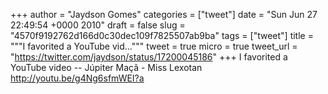 
+++
author = "Jaydson Gomes"
categories = ["tweet"]
date = "Sun Jun 27 22:49:54 +0000 2010"
draft = false
slug = "4570f9192762d166d0c30dec109f7825507ab9ba"
tags = ["tweet"]
title = """I favorited a YouTube vid..."""
tweet = true
micro = true
tweet_url = "https://twitter.com/jaydson/status/17200045186"
+++
I favorited a YouTube video -- Júpiter Maçã - Miss Lexotan http://youtu.be/g4Ng6sfmWEI?a
